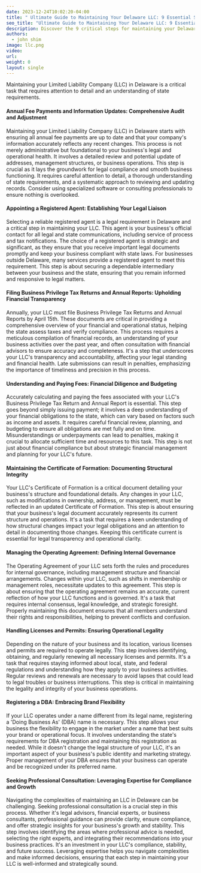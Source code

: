 ```yaml
---
date: 2023-12-24T10:02:20-04:00
title: " Ultimate Guide to Maintaining Your Delaware LLC: 9 Essential Steps for Compliance and Growth "
seo_title: "Ultimate Guide to Maintaining Your Delaware LLC: 9 Essential Steps for Compliance and Growth"
description: Discover the 9 critical steps for maintaining your Delaware LLC's legal standing and fostering growth. Our comprehensive guide covers everything from annual updates and appointing a registered agent to managing financial obligations and leveraging expert advice. Stay compliant, avoid penalties, and ensure your LLC thrives in the Delaware business environment with our in-depth, step-by-step approach.
authors:
  - john shim
image: llc.png
video:
url: 
weight: 0
layout: single
---
```


Maintaining your Limited Liability Company (LLC) in Delaware is a critical task that requires attention to detail and an understanding of state requirements.

#### Annual Fee Payments and Information Updates: Comprehensive Audit and Adjustment

Maintaining your Limited Liability Company (LLC) in Delaware starts with ensuring all annual fee payments are up to date and that your company's information accurately reflects any recent changes. This process is not merely administrative but foundational to your business's legal and operational health. It involves a detailed review and potential update of addresses, management structures, or business operations. This step is crucial as it lays the groundwork for legal compliance and smooth business functioning. It requires careful attention to detail, a thorough understanding of state requirements, and a systematic approach to reviewing and updating records. Consider using specialized software or consulting professionals to ensure nothing is overlooked.

#### Appointing a Registered Agent: Establishing Your Legal Liaison

Selecting a reliable registered agent is a legal requirement in Delaware and a critical step in maintaining your LLC. This agent is your business's official contact for all legal and state communications, including service of process and tax notifications. The choice of a registered agent is strategic and significant, as they ensure that you receive important legal documents promptly and keep your business compliant with state laws. For businesses outside Delaware, many services provide a registered agent to meet this requirement. This step is about securing a dependable intermediary between your business and the state, ensuring that you remain informed and responsive to legal matters.

#### Filing Business Privilege Tax Returns and Annual Reports: Upholding Financial Transparency

Annually, your LLC must file Business Privilege Tax Returns and Annual Reports by April 15th. These documents are critical in providing a comprehensive overview of your financial and operational status, helping the state assess taxes and verify compliance. This process requires a meticulous compilation of financial records, an understanding of your business activities over the past year, and often consultation with financial advisors to ensure accuracy and completeness. It's a step that underscores your LLC's transparency and accountability, affecting your legal standing and financial health. Late submissions can result in penalties, emphasizing the importance of timeliness and precision in this process.

#### Understanding and Paying Fees: Financial Diligence and Budgeting

Accurately calculating and paying the fees associated with your LLC's Business Privilege Tax Return and Annual Report is essential. This step goes beyond simply issuing payment; it involves a deep understanding of your financial obligations to the state, which can vary based on factors such as income and assets. It requires careful financial review, planning, and budgeting to ensure all obligations are met fully and on time. Misunderstandings or underpayments can lead to penalties, making it crucial to allocate sufficient time and resources to this task. This step is not just about financial compliance but about strategic financial management and planning for your LLC's future.

#### Maintaining the Certificate of Formation: Documenting Structural Integrity

Your LLC's Certificate of Formation is a critical document detailing your business's structure and foundational details. Any changes in your LLC, such as modifications in ownership, address, or management, must be reflected in an updated Certificate of Formation. This step is about ensuring that your business's legal document accurately represents its current structure and operations. It's a task that requires a keen understanding of how structural changes impact your legal obligations and an attention to detail in documenting those changes. Keeping this certificate current is essential for legal transparency and operational clarity.

#### Managing the Operating Agreement: Defining Internal Governance

The Operating Agreement of your LLC sets forth the rules and procedures for internal governance, including management structure and financial arrangements. Changes within your LLC, such as shifts in membership or management roles, necessitate updates to this agreement. This step is about ensuring that the operating agreement remains an accurate, current reflection of how your LLC functions and is governed. It's a task that requires internal consensus, legal knowledge, and strategic foresight. Properly maintaining this document ensures that all members understand their rights and responsibilities, helping to prevent conflicts and confusion.

#### Handling Licenses and Permits: Ensuring Operational Legality

Depending on the nature of your business and its location, various licenses and permits are required to operate legally. This step involves identifying, obtaining, and regularly renewing all necessary licenses and permits. It's a task that requires staying informed about local, state, and federal regulations and understanding how they apply to your business activities. Regular reviews and renewals are necessary to avoid lapses that could lead to legal troubles or business interruptions. This step is critical in maintaining the legality and integrity of your business operations.

#### Registering a DBA: Embracing Brand Flexibility

If your LLC operates under a name different from its legal name, registering a 'Doing Business As' (DBA) name is necessary. This step allows your business the flexibility to engage in the market under a name that best suits your brand or operational focus. It involves understanding the state's requirements for DBA registration and maintaining this registration as needed. While it doesn't change the legal structure of your LLC, it's an important aspect of your business's public identity and marketing strategy. Proper management of your DBA ensures that your business can operate and be recognized under its preferred name.

####  Seeking Professional Consultation: Leveraging Expertise for Compliance and Growth

Navigating the complexities of maintaining an LLC in Delaware can be challenging. Seeking professional consultation is a crucial step in this process. Whether it's legal advisors, financial experts, or business consultants, professional guidance can provide clarity, ensure compliance, and offer strategic insights for your business's growth and stability. This step involves identifying the areas where professional advice is needed, selecting the right experts, and integrating their recommendations into your business practices. It's an investment in your LLC's compliance, stability, and future success. Leveraging expertise helps you navigate complexities and make informed decisions, ensuring that each step in maintaining your LLC is well-informed and strategically sound.